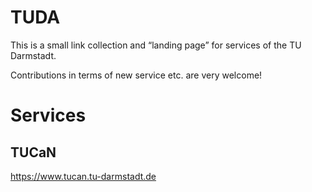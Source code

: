 # TUDA

This is a small link collection and “landing page” for services of the TU Darmstadt.

Contributions in terms of new service etc. are very welcome!


# Services

## TUCaN

https://www.tucan.tu-darmstadt.de
